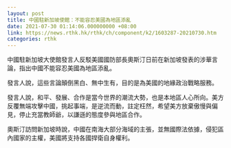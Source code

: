 ```yaml
---
layout: post
title: 中國駐新加坡使館：不能容忍美國為地區添亂
date: 2021-07-30 01:14:06.000000000 +08:00
link: https://news.rthk.hk/rthk/ch/component/k2/1603287-20210730.htm
categories: rthk
---
```


中國駐新加坡大使館發言人反駁美國國防部長奧斯汀日前在新加坡發表的涉華言論，指出中國不能容忍美國為地區添亂。

發言人說，這些言論顛倒黑白、無中生有，目的是為美國的地緣政治戰略服務。

發言人說，和平、發展、合作是當今世界的潮流大勢，也是本地區人心所向。美方反覆無端攻擊中國，挑起事端，是逆流而動，註定枉然，希望美方放棄傲慢與偏見，停止充當教師爺，以謙遜的態度參與地區合作。

奧斯汀訪問新加坡時說，中國在南海大部分海域的主張，並無國際法依據，侵犯區內國家的主權，美國將支持各國捍衛自身權利。
